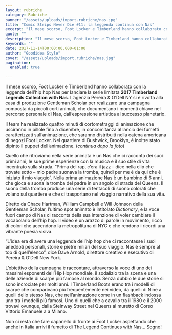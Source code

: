 ```yaml
---
layout: rubriche
category: Rubriche
banner: "/assets/uploads/import.rubriche/nas.jpg"
title: "Comic Strips Never Die #11: la leggenda continua con Nas"
excerpt: "Il mese scorso, Foot Locker e Timberland hanno collaborato con la leggenda dell’hip hop Nas per lanciare la serie limitata 2017 Timberland Legends Collection with Nas. L’agenzia Pereira & O’Dell NY si è rivolta alla casa di produzione Gentleman Scholar per realizzare una campagna composta da piccoli corti animati, che documentano i momenti chiave nel [&hellip"
quote: ""
description: "Il mese scorso, Foot Locker e Timberland hanno collaborato con la leggenda dell’hip hop Nas per lanciare la serie limitata 2017 Timberland Legends Collection with Nas. L’agenzia Pereira & O’Dell NY si è rivolta alla casa di produzione Gentleman Scholar per realizzare una campagna composta da piccoli corti animati, che documentano i momenti chiave nel [&hellip"
keywords: ""
date: 2017-11-14T00:00:00.000+01:00
author: "Goodidea Style"
cover: "/assets/uploads/import.rubriche/nas.jpg"
pagination:
  enabled: true

---
```


Il mese scorso, Foot Locker e Timberland hanno collaborato con la leggenda dell’hip hop Nas per lanciare la serie limitata **2017 Timberland Legends Collection with Nas**. L’agenzia Pereira & O’Dell NY si è rivolta alla casa di produzione Gentleman Scholar per realizzare una campagna composta da piccoli corti animati, che documentano i momenti chiave nel percorso personale di Nas, dall’espressione artistica al successo planetario.

Il team ha realizzato quattro minuti di cortometraggi di animazione che usciranno in pillole fino a dicembre, in concomitanza al lancio dei fumetti caratterizzati sull’animazione, che saranno distribuiti nella catena americana di negozi Foot Locker. Nel quartiere di Bushwick, Brooklyn, è inoltre stato dipinto il puppet dell’animazione. (_continua dopo la foto_)

Quello che ritroviamo nella serie animata è un Nas che ci racconta dei suoi primi anni, le sue prime esperienze con la musica e il suo stile di vita incentrato sulla strada. “Prima del rap, c’era il jazz – dice nella clip che trovate sotto – mio padre suonava la tromba, quindi per me è da qui che è iniziato il mio viaggio”. Nella prima animazione Nas è un bambino di 6 anni, che gioca e suona la tromba del padre in un angolo di strada del Queens. Il suono della tromba produce una serie di tentacoli di suono colorati che volano sul quartiere e che ci trasportano nel viaggio narrativo della sua vita.

Diretto da Chace Hartman, William Campbell e Will Johnson della Gentleman Scholar, l’ultimo spot animato è intitolato _Dictionary_, e la voce fuori campo di Nas ci racconta della sua intenzione di voler cambiare il vocabolario dell’hip hop. Il video è un arazzo di parole in movimento, ricco di colori che accendono la metropolitana di NYC e che rendono i ricordi una vibrante poesia visiva.

“L’idea era di avere una leggenda dell’hip hop che ci raccontasse i suoi aneddoti personali, storie e pietre miliari del suo viaggio. Nas è sempre al top di quell’elenco”, dice Dave Arnold, direttore creativo e esecutivo di Pereira & O’Dell New York.

L’obiettivo della campagna è raccontare, attraverso la voce di uno dei massimi esponenti dell’Hip Hop mondiale, il sodalizio tra la scena e una delle aziende di scarpe più famose al mondo. Senza dubbio le due storie si sono incrociate per molti anni. I Timberland Boots erano tra i modelli di scarpe che comparivano più frequentemente nei video, da quelli di Nine a quelli dello stesso Nas, che nell’animazione come in un flashback indossa uno tra i modelli più famosi. Uno di quelli che a cavallo tra il 1980 e il 2000 trovavi ovunque, dalla Steinway Street nel Queens al muretto di Corso Vittorio Emanuele a a Milano.

Non ci resta che fare capanello di fronte ai Foot Locker aspettando che anche in Italia arrivi il fumetto di The Legend Continues with Nas… Sogno!